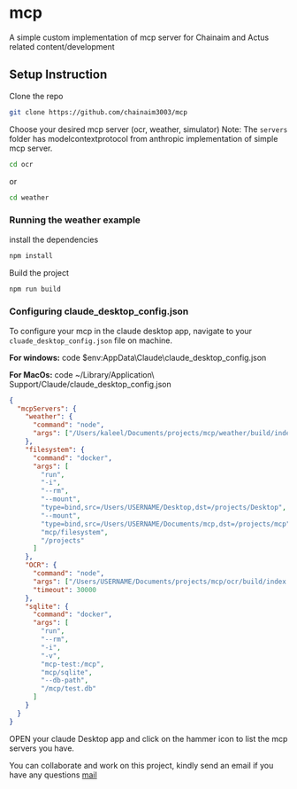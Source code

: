 # mcp
A simple custom implementation of mcp server for Chainaim and Actus related content/development


## Setup Instruction
Clone the repo
```bash
git clone https://github.com/chainaim3003/mcp
```

Choose your desired mcp server (ocr, weather, simulator) 
Note: The `servers` folder has modelcontextprotocol from anthropic implementation of simple mcp server.

```bash
cd ocr
```
or 
```bash
cd weather
```

### Running the weather example

install the dependencies
```bash
npm install
```

Build the project
```bash
npm run build
```


### Configuring claude_desktop_config.json
To configure your mcp in the claude desktop app, navigate to your `cluade_desktop_config.json` file on machine.

**For windows:**  code $env:AppData\Claude\claude_desktop_config.json

**For MacOs:** code ~/Library/Application\ Support/Claude/claude_desktop_config.json

```json
{
  "mcpServers": {
    "weather": {
      "command": "node",
      "args": ["/Users/kaleel/Documents/projects/mcp/weather/build/index.js"]
    },
    "filesystem": {
      "command": "docker",
      "args": [
        "run",
        "-i",
        "--rm",
        "--mount",
        "type=bind,src=/Users/USERNAME/Desktop,dst=/projects/Desktop",
        "--mount",
        "type=bind,src=/Users/USERNAME/Documents/mcp,dst=/projects/mcp",
        "mcp/filesystem",
        "/projects"
      ]
    },
    "OCR": {
      "command": "node",
      "args": ["/Users/USERNAME/Documents/projects/mcp/ocr/build/index.js"],
      "timeout": 30000
    },
    "sqlite": {
      "command": "docker",
      "args": [
        "run",
        "--rm",
        "-i",
        "-v",
        "mcp-test:/mcp",
        "mcp/sqlite",
        "--db-path",
        "/mcp/test.db"
      ]
    }
  }
}
```


OPEN your claude Desktop app and click on the hammer icon to list the mcp servers you have. 

You can collaborate and work on this project, kindly send an email if you have any questions [mail](pixelhubster@gmail.com)
